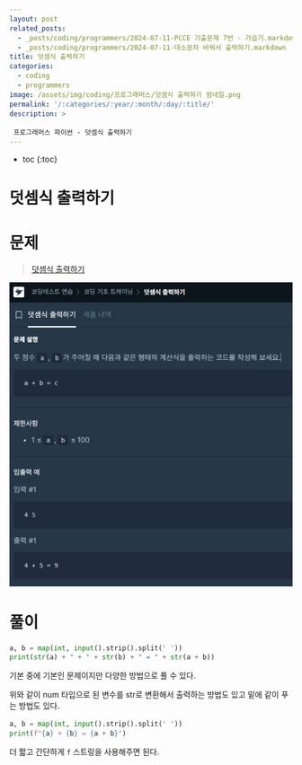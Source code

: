 ```yaml
---
layout: post
related_posts: 
  - _posts/coding/programmers/2024-07-11-PCCE 기출문제 7번 - 가습기.markdown
  - _posts/coding/programmers/2024-07-11-대소문자 바꿔서 출력하기.markdown
title: 덧셈식 출력하기
categories:
  - coding
  - programmers
image: /assets/img/coding/프로그래머스/덧셈식 출력하기 썸네일.png
permalink: '/:categories/:year/:month/:day/:title/'
description: >

 프로그래머스 파이썬 - 덧셈식 출력하기
---
```


* toc
{:toc}

# 덧셈식 출력하기

# 문제

> <a href="https://school.programmers.co.kr/learn/courses/30/lessons/181947">덧셈식 출력하기</a>

<img src="/assets/img/coding/프로그래머스/덧셈식 출력하기 문제.png" />

# 풀이

```python
a, b = map(int, input().strip().split(' '))
print(str(a) + " + " + str(b) + " = " + str(a + b))
```

기본 중에 기본인 문제이지만 다양한 방법으로 풀 수 있다.

위와 같이 num 타입으로 된 변수를 str로 변환해서 출력하는 방법도 있고 밑에 같이 푸는 방법도 있다.

```python
a, b = map(int, input().strip().split(' '))
print(f"{a} + {b} = {a + b}")
```

더 짧고 간단하게 `f` 스트링을 사용해주면 된다.

